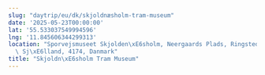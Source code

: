 ```yaml
---
slug: "daytrip/eu/dk/skjoldnæsholm-tram-museum"
date: '2025-05-23T00:00:00'
lat: '55.533037549994596'
lng: '11.845606344299313'
location: "Sporvejsmuseet Skjolden\xE6sholm, Neergaards Plads, Ringsted Kommune, Region\
  \ Sj\xE6lland, 4174, Danmark"
title: "Skjoldn\xE6sholm Tram Museum"
---
```



